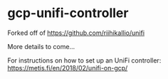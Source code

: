 <h1>gcp-unifi-controller</h1>

Forked off of <https://github.com/riihikallio/unifi>

More details to come...

For instructions on how to set up an UniFi controller:
<https://metis.fi/en/2018/02/unifi-on-gcp/>
